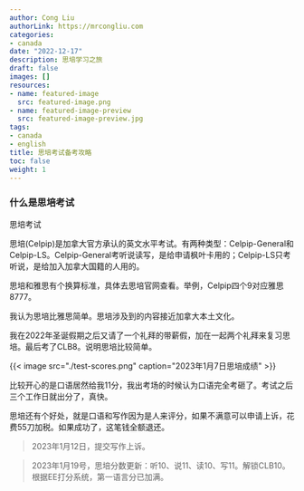 ```yaml
---
author: Cong Liu
authorLink: https://mrcongliu.com
categories:
- canada
date: "2022-12-17"
description: 思培学习之旅
draft: false
images: []
resources:
- name: featured-image
  src: featured-image.png
- name: featured-image-preview
  src: featured-image-preview.jpg
tags:
- canada
- english
title: 思培考试备考攻略
toc: false
weight: 1
---
```


### 什么是思培考试

思培考试

思培(Celpip)是加拿大官方承认的英文水平考试。有两种类型：Celpip-General和Celpip-LS。Celpip-General考听说读写，是给申请枫叶卡用的；Celpip-LS只考听说，是给加入加拿大国籍的人用的。

思培和雅思有个换算标准，具体去思培官网查看。举例，Celpip四个9对应雅思8777。

我认为思培比雅思简单。思培涉及到的内容接近加拿大本土文化。

我在2022年圣诞假期之后又请了一个礼拜的带薪假，加在一起两个礼拜来复习思培。最后考了CLB8。说明思培比较简单。

{{< image src="./test-scores.png" caption="2023年1月7日思培成绩" >}}


比较开心的是口语居然给我11分，我出考场的时候认为口语完全考砸了。考试之后三个工作日就出分了，真快。

思培还有个好处，就是口语和写作因为是人来评分，如果不满意可以申请上诉，花费55刀加税。如果成功了，这笔钱全额退还。

> 2023年1月12日，提交写作上诉。

> 2023年1月19号，思培分数更新：听10、说11、读10、写11。解锁CLB10。根据EE打分系统，第一语言分已加满。
